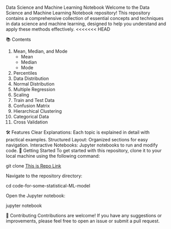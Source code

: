 Data Science and Machine Learning Notebook
Welcome to the Data Science and Machine Learning Notebook repository! This repository contains a comprehensive collection of essential concepts and techniques in data science and machine learning, designed to help you understand and apply these methods effectively.
<<<<<<< HEAD

📚 Contents
1. Mean, Median, and Mode
    - Mean
    - Median
    - Mode
2. Percentiles
3. Data Distribution
4. Normal Distribution
5. Multiple Regression
6. Scaling
7. Train and Test Data
8. Confusion Matrix
9. Hierarchical Clustering
10. Categorical Data
11. Cross Validation

🛠️ Features
Clear Explanations: Each topic is explained in detail with practical examples.
Structured Layout: Organized sections for easy navigation.
Interactive Notebooks: Jupyter notebooks to run and modify code.
🚀 Getting Started
To get started with this repository, clone it to your local machine using the following command:

git clone [This is Repo Link](https://github.com/MuhammadRuby/code-for-some-statistical-ML-model)

Navigate to the repository directory:

cd code-for-some-statistical-ML-model

Open the Jupyter notebook:

jupyter notebook

🤝 Contributing
Contributions are welcome! If you have any suggestions or improvements, please feel free to open an issue or submit a pull request.
